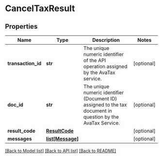 # CancelTaxResult

## Properties
Name | Type | Description | Notes
------------ | ------------- | ------------- | -------------
**transaction_id** | **str** | The unique numeric identifier of the API operation assigned by the AvaTax service. | [optional] 
**doc_id** | **str** | The unique numeric identifier (Document ID) assigned to the tax document in question by the AvaTax Service. | [optional] 
**result_code** | [**ResultCode**](ResultCode.md) |  | [optional] 
**messages** | [**list[Message]**](Message.md) |  | [optional] 

[[Back to Model list]](../README.md#documentation-for-models) [[Back to API list]](../README.md#documentation-for-api-endpoints) [[Back to README]](../README.md)


